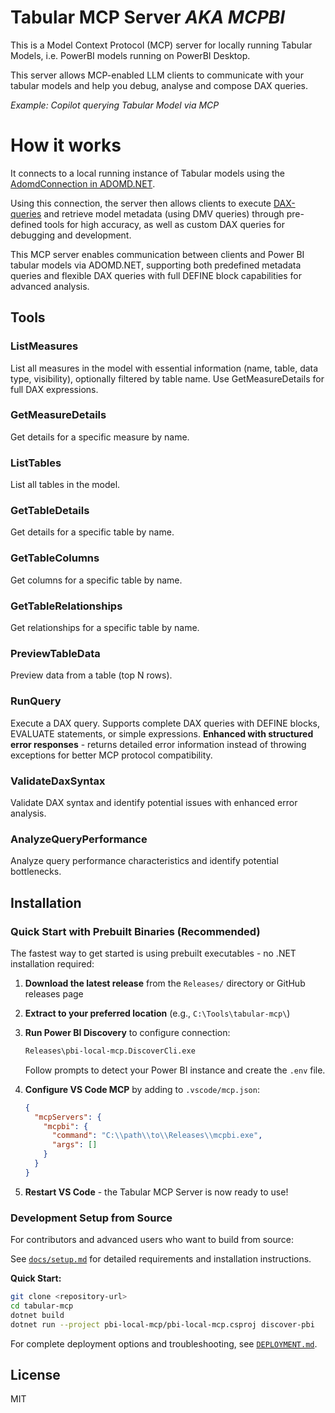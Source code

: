 # Tabular MCP Server *AKA MCPBI*
This is a Model Context Protocol (MCP) server for locally running Tabular Models, i.e. PowerBI models running on PowerBI Desktop. 

This server allows MCP-enabled LLM clients to communicate with your tabular models and help you debug, analyse and compose DAX queries. 

*Example: Copilot querying Tabular Model via MCP*

# How it works 

It connects to a local running instance of Tabular models using the [AdomdConnection in ADOMD.NET](https://learn.microsoft.com/en-us/analysis-services/adomd/multidimensional-models-adomd-net-client/connections-in-adomd-net?view=asallproducts-allversions). 

Using this connection, the server then allows clients to execute [DAX-queries](https://www.sqlbi.com/articles/execute-dax-queries-through-ole-db-and-adomd-net/) and retrieve model metadata (using DMV queries) through pre-defined tools for high accuracy, as well as custom DAX queries for debugging and development.

This MCP server enables communication between clients and Power BI tabular models via ADOMD.NET, supporting both predefined metadata queries and flexible DAX queries with full DEFINE block capabilities for advanced analysis.

## Tools

### ListMeasures
List all measures in the model with essential information (name, table, data type, visibility), optionally filtered by table name. Use GetMeasureDetails for full DAX expressions.

### GetMeasureDetails
Get details for a specific measure by name.

### ListTables
List all tables in the model.

### GetTableDetails
Get details for a specific table by name.

### GetTableColumns
Get columns for a specific table by name.

### GetTableRelationships
Get relationships for a specific table by name.

### PreviewTableData
Preview data from a table (top N rows).

### RunQuery
Execute a DAX query. Supports complete DAX queries with DEFINE blocks, EVALUATE statements, or simple expressions. **Enhanced with structured error responses** - returns detailed error information instead of throwing exceptions for better MCP protocol compatibility.

### ValidateDaxSyntax
Validate DAX syntax and identify potential issues with enhanced error analysis.

### AnalyzeQueryPerformance
Analyze query performance characteristics and identify potential bottlenecks.

## Installation

### Quick Start with Prebuilt Binaries (Recommended)

The fastest way to get started is using prebuilt executables - no .NET installation required:

1. **Download the latest release** from the `Releases/` directory or GitHub releases page
2. **Extract to your preferred location** (e.g., `C:\Tools\tabular-mcp\`)
3. **Run Power BI Discovery** to configure connection:
   ```cmd
   Releases\pbi-local-mcp.DiscoverCli.exe
   ```
   Follow prompts to detect your Power BI instance and create the `.env` file.

4. **Configure VS Code MCP** by adding to `.vscode/mcp.json`:
   ```json
   {
     "mcpServers": {
       "mcpbi": {
         "command": "C:\\path\\to\\Releases\\mcpbi.exe",
         "args": []
       }
     }
   }
   ```

5. **Restart VS Code** - the Tabular MCP Server is now ready to use!

### Development Setup from Source

For contributors and advanced users who want to build from source:

See [`docs/setup.md`](docs/setup.md) for detailed requirements and installation instructions.

**Quick Start:**
```sh
git clone <repository-url>
cd tabular-mcp
dotnet build
dotnet run --project pbi-local-mcp/pbi-local-mcp.csproj discover-pbi
```

For complete deployment options and troubleshooting, see [`DEPLOYMENT.md`](DEPLOYMENT.md).

## License
MIT